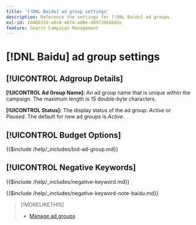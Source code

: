 ```yaml
---
title: '[!DNL Baidu] ad group settings'
description: Reference the settings for [!DNL Baidu] ad groups.
exl-id: 1d480339-a8c8-4874-ad8e-d8973660682c
feature: Search Campaign Management
---
```

# [!DNL Baidu] ad group settings

## [!UICONTROL Adgroup Details]

**[!UICONTROL Ad Group Name]:** An ad group name that is unique within the campaign. The maximum length is 15 double-byte characters.

**[!UICONTROL Status]:** The display status of the ad group: *Active* or *Paused*. The default for new ad groups is *Active*.

## [!UICONTROL Budget Options]

<!-- **[!UICONTROL Bid]:** -->

{{$include /help/_includes/bid-ad-group.md}}

## [!UICONTROL Negative Keywords]

<!-- **[!UICONTROL Negative Keywords]:** -->

{{$include /help/_includes/negative-keyword.md}}

<!-- Note for **[!UICONTROL Negative Keywords]:** -->

{{$include /help/_includes/negative-keyword-note-baidu.md}}

>[!MORELIKETHIS]
>
>* [Manage ad groups](/help/search-social-commerce/campaign-management/campaigns/ad-group-manage.md)
